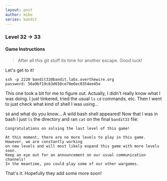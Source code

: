 ```yaml
---
layout: post
author: mike
series: bandit
---
```


### Level 32 -> 33
#### Game Instructions
> After all this git stuff its time for another escape. Good luck!

Let's get to it!
```
ssh -p 2220 bandit32@bandit.labs.overthewire.org
password: 56a9bf19c63d650ce78e6ec0354ee45e
```

This one took a bit for me to figure out. Actually, I didn't really know what I was doing. I just tinkered, tried the usual `ls` `cd` commands, etc. Then I went to just check what kind of shell I was using...

`$0` and what do you know... A wild bash shell appeared! Now that I was in bash I just `ls` the directory and ran `cat` on the final `bandit33` file:
```
Congratulations on solving the last level of this game!

At this moment, there are no more levels to play in this game. However, we are constantly working
on new levels and will most likely expand this game with more levels soon.
Keep an eye out for an announcement on our usual communication channels!
In the meantime, you could play some of our other wargames.
```

That's it. Hopefully they add some more soon!
